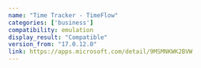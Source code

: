```yaml
---
name: "Time Tracker - TimeFlow"
categories: ['business']
compatibility: emulation
display_result: "Compatible"
version_from: "17.0.12.0"
link: https://apps.microsoft.com/detail/9MSMNKWK2BVW
---
```

